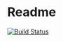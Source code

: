# Readme
[![Build Status](https://travis-ci.org/germanschnyder/cosmicrays.svg?branch=master)](https://travis-ci.org/germanschnyder/cosmicrays)

